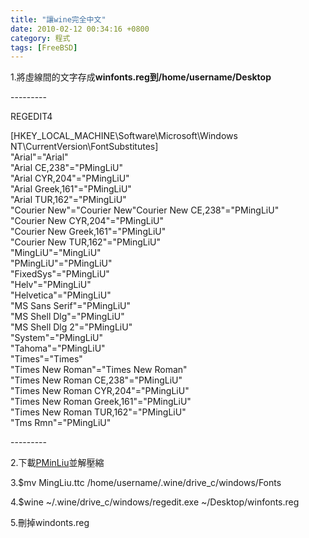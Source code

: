 ```yaml
---
title: "讓wine完全中文"
date: 2010-02-12 00:34:16 +0800
category: 程式
tags: [FreeBSD]
---
```

<p>1.將虛線間的文字存成<strong>winfonts.reg到/home/username/Desktop</strong></p><p>---------</p><p>REGEDIT4</p><p>[HKEY_LOCAL_MACHINE\Software\Microsoft\Windows NT\CurrentVersion\FontSubstitutes]<br />"Arial"="Arial"<br />"Arial CE,238"="PMingLiU"<br />"Arial CYR,204"="PMingLiU"<br />"Arial Greek,161"="PMingLiU"<br />"Arial TUR,162"="PMingLiU"<br />"Courier New"="Courier New<span id="more-367"></span>"Courier New CE,238"="PMingLiU"<br />"Courier New CYR,204"="PMingLiU"<br />"Courier New Greek,161"="PMingLiU"<br />"Courier New TUR,162"="PMingLiU"<br />"MingLiU"="MingLiU"<br />"PMingLiU"="PMingLiU"<br />"FixedSys"="PMingLiU"<br />"Helv"="PMingLiU"<br />"Helvetica"="PMingLiU"<br />"MS Sans Serif"="PMingLiU"<br />"MS Shell Dlg"="PMingLiU"<br />"MS Shell Dlg 2"="PMingLiU"<br />"System"="PMingLiU"<br />"Tahoma"="PMingLiU"<br />"Times"="Times"<br />"Times New Roman"="Times New Roman"<br />"Times New Roman CE,238"="PMingLiU"<br />"Times New Roman CYR,204"="PMingLiU"<br />"Times New Roman Greek,161"="PMingLiU"<br />"Times New Roman TUR,162"="PMingLiU"<br />"Tms Rmn"="PMingLiU"</p><p>---------</p><p>2.下載<a href="http://mingliu.myweb.hinet.net/MingLiu/MingLiU.zip">PMinLiu</a>並解壓縮</p><p>3.$mv MingLiu.ttc /home/username/.wine/drive_c/windows/Fonts</p><p>4.$wine ~/.wine/drive_c/windows/regedit.exe ~/Desktop/winfonts.reg</p><p>5.刪掉windonts.reg</p>
